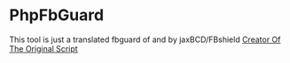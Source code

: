 # PhpFbGuard
This tool is just a translated fbguard of and by jaxBCD/FBshield
<a href="https://github.com/jaxBCD/FBshield">Creator Of The Original Script</a>
